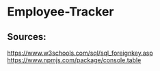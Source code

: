 # Employee-Tracker


## Sources:
https://www.w3schools.com/sql/sql_foreignkey.asp
https://www.npmjs.com/package/console.table